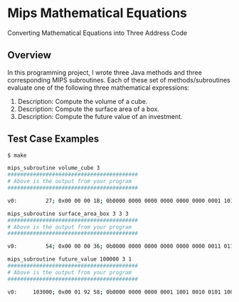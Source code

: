 
# Mips Mathematical Equations
Converting Mathematical Equations into Three Address Code

## Overview

In this programming project, I wrote three Java methods and three corresponding MIPS subroutines. Each of these set of methods/subroutines evaluate one of the following three mathematical expressions:

   1. Description: Compute the volume of a cube.
   1. Description: Compute the surface area of a box.  
   1. Description: Compute the future value of an investment.

  

## Test Case Examples

   ```bash
   $ make
   
   mips_subroutine volume_cube 3
   #########################################
   # Above is the output from your program
   #########################################
   
   v0:         27; 0x00 00 00 1B; 0b0000 0000 0000 0000 0000 0000 0001 1011;
   
   mips_subroutine surface_area_box 3 3 3
   #########################################
   # Above is the output from your program
   #########################################
   
   v0:         54; 0x00 00 00 36; 0b0000 0000 0000 0000 0000 0000 0011 0110;
   
   mips_subroutine future_value 100000 3 1
   #########################################
   # Above is the output from your program
   #########################################

   v0:     103000; 0x00 01 92 58; 0b0000 0000 0000 0001 1001 0010 0101 1000;

   ```
